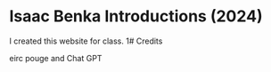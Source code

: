 # Isaac Benka Introductions (2024)
 I created this website for class.
1# Credits

eirc pouge
and 
Chat GPT

   
